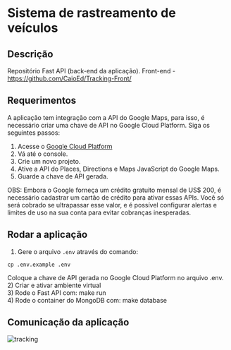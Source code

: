 # Sistema de rastreamento de veículos

## Descrição

Repositório Fast API (back-end da aplicação).
Front-end - https://github.com/CaioEd/Tracking-Front/

## Requerimentos

A aplicação tem integração com a API do Google Maps, para isso, é necessário criar uma chave de API no Google Cloud Platform. Siga os seguintes passos:

1. Acesse o [Google Cloud Platform](https://cloud.google.com/)
2. Vá até o console.
3. Crie um novo projeto.
4. Ative a API do Places, Directions e Maps JavaScript do Google Maps.
5. Guarde a chave de API gerada.

OBS: Embora o Google forneça um crédito gratuito mensal de US$ 200, é necessário cadastrar um cartão de crédito para ativar essas APIs.
Você só será cobrado se ultrapassar esse valor, e é possível configurar alertas e limites de uso na sua conta para evitar cobranças inesperadas.

## Rodar a aplicação
1) Gere o arquivo `.env` através do comando:

  ```
  cp .env.example .env  
  ```
  Coloque a chave de API gerada no Google Cloud Platform no arquivo .env.
  <br>
2) Criar e ativar ambiente virtual 
<br>
3) Rode o Fast API com: make run
<br>
4) Rode o container do MongoDB com: make database

## Comunicação da aplicação
![tracking](https://github.com/user-attachments/assets/1c191f3f-4cd7-414f-b03b-42b4b1544d50)

